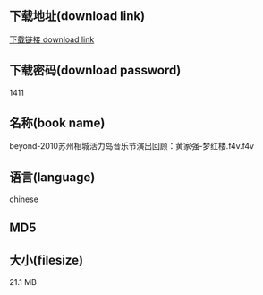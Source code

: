 ## 下载地址(download link)
[下载链接 download link](https://voluble-croquembouche-d321dc.netlify.app/?s=beyond-2010%E8%8B%8F%E5%B7%9E%E7%9B%B8%E5%9F%8E%E6%B4%BB%E5%8A%9B%E5%B2%9B%E9%9F%B3%E4%B9%90%E8%8A%82%E6%BC%94%E5%87%BA%E5%9B%9E%E9%A1%BE%EF%BC%9A%E9%BB%84%E5%AE%B6%E5%BC%BA-%E6%A2%A6%E7%BA%A2%E6%A5%BC.f4v)

## 下载密码(download password)
1411

## 名称(book name)
beyond-2010苏州相城活力岛音乐节演出回顾：黄家强-梦红楼.f4v.f4v

## 语言(language)
chinese

## MD5


## 大小(filesize)
21.1 MB
